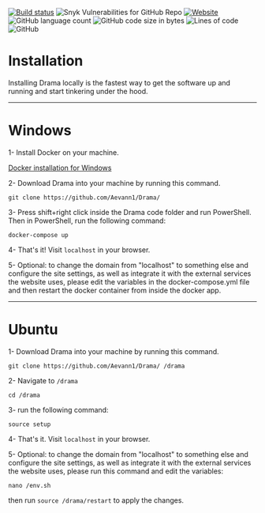 [![Build status](https://travis-ci.com/Aevann1/Drama.svg?branch=frost)](https://app.travis-ci.com/github/Aevann1/Drama) ![Snyk Vulnerabilities for GitHub Repo](https://img.shields.io/snyk/vulnerabilities/github/Aevann1/Drama) [![Website](https://img.shields.io/website/https/rdrama.net?down_color=red&down_message=down&up_message=up)](https://www.rdrama.net) ![GitHub language count](https://img.shields.io/github/languages/count/Aevann1/Drama) ![GitHub code size in bytes](https://img.shields.io/github/languages/code-size/Aevann1/Drama) ![Lines of code](https://img.shields.io/tokei/lines/github/Aevann1/Drama) ![GitHub](https://img.shields.io/github/license/Aevann1/Drama)

# Installation

Installing Drama locally is the fastest way to get the software up and running and start tinkering under the hood.

---

# Windows

1- Install Docker on your machine.

[Docker installation for Windows](https://docs.docker.com/docker-for-windows/install/)

2- Download Drama into your machine by running this command.

```
git clone https://github.com/Aevann1/Drama/
```

3- Press shift+right click inside the Drama code folder and run PowerShell. Then in PowerShell, run the following command:

```
docker-compose up
```

4- That's it! Visit `localhost` in your browser.

5- Optional: to change the domain from "localhost" to something else and configure the site settings, as well as integrate it with the external services the website uses, please edit the variables in the docker-compose.yml file and then restart the docker container from inside the docker app.

---

# Ubuntu

1- Download Drama into your machine by running this command.

```
git clone https://github.com/Aevann1/Drama/ /drama
```

2- Navigate to `/drama`

```
cd /drama
```

3- run the following command:

```
source setup
```

4- That's it. Visit `localhost` in your browser.


5- Optional: to change the domain from "localhost" to something else and configure the site settings, as well as integrate it with the external services the website uses, please run this command and edit the variables:

```
nano /env.sh
```

then run `source /drama/restart` to apply the changes.
